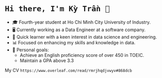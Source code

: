 # `Hi there, I'm Kỳ Trần 👋`
- 🎓 Fourth-year student at Ho Chi Minh City University of Industry.
- 🖥️ Currently working as a Data Engineer at a software company.
- 🚀 Quick learner with a keen interest in data science and engineering.
- 📊 Focused on enhancing my skills and knowledge in data.
- 🎯 Personal goals:
  - Achieve an English proficiency score of over 450 in TOEIC.
  - Maintain a GPA above 3.3

<!---
KyTranMoi/KyTranMoi is a ✨ special ✨ repository because its `README.md` (this file) appears on your GitHub profile.
You can click the Preview link to take a look at your changes.
--->
My CV
```https://www.overleaf.com/read/rmrjhqdjvwyv#868dcb```
